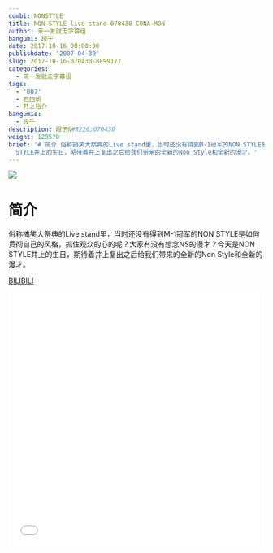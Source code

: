 ```yaml
---
combi: NONSTYLE
title: NON STYLE live stand 070430 CONA-MON
author: 来一发就走字幕组
bangumi: 段子
date: 2017-10-16 00:00:00
publishdate: '2007-04-30'
slug: 2017-10-16-070430-8899177
categories:
  - 来一发就走字幕组
tags:
  - '007'
  - 石田明
  - 井上裕介
bangumis:
  - 段子
description: 段子&#8226;070430
weight: 129570
brief: '# 简介 俗称搞笑大祭典的Live stand里，当时还没有得到M-1冠军的NON STYLE是如何贯彻自己的风格，抓住观众的心的呢？大家有没有想念NS的漫才？今天是NON
  STYLE井上的生日，期待着井上复出之后给我们带来的全新的Non Style和全新的漫才。'
---
```


![](https://i.imgur.com/GaMpsvv.jpg)

# 简介  
俗称搞笑大祭典的Live stand里，当时还没有得到M-1冠军的NON STYLE是如何贯彻自己的风格，抓住观众的心的呢？大家有没有想念NS的漫才？今天是NON STYLE井上的生日，期待着井上复出之后给我们带来的全新的Non Style和全新的漫才。

  [BILIBILI](https://www.bilibili.com/video/av8899177/)


<div class="vcontainer">  <iframe class='video' src="//www.bilibili.com/blackboard/player.html?aid=8899177" width="100%" height="500" frameborder="0" allowfullscreen="allowfullscreen"></iframe></div>
